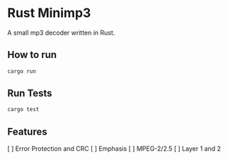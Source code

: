 # Rust Minimp3

A small mp3 decoder written in Rust.

## How to run

```bash
cargo run
```

## Run Tests

```bash
cargo test
```

## Features

[ ] Error Protection and CRC
[ ] Emphasis
[ ] MPEG-2/2.5
[ ] Layer 1 and 2


